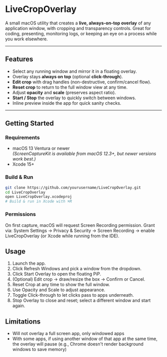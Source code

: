 # LiveCropOverlay

A small macOS utility that creates a **live, always-on-top overlay** of any application window, with cropping and transparency controls. Great for coding, presenting, monitoring logs, or keeping an eye on a process while you work elsewhere.

---

##  Features

- Select any running window and mirror it in a floating overlay.
- Overlay stays **always on top** (optional **click-through**).
- **Edit crop** with drag handles (non-destructive, confirm/cancel flow).
- **Reset crop** to return to the full window view at any time.
- Adjust **opacity** and **scale** (preserves aspect ratio).
- **Start / Stop** the overlay to quickly switch between windows.
- Inline preview inside the app for quick sanity checks.

---

##  Getting Started

### Requirements
- macOS 13 Ventura or newer  
  *(ScreenCaptureKit is available from macOS 12.3+, but newer versions work best.)*
- Xcode 15+

### Build & Run
```bash
git clone https://github.com/yourusername/LiveCropOverlay.git
cd LiveCropOverlay
open LiveCropOverlay.xcodeproj
# Build & run in Xcode with ⌘R
```

### Permissions

On first capture, macOS will request Screen Recording permission.
Grant via: System Settings → Privacy & Security → Screen Recording → enable LiveCropOverlay (or Xcode while running from the IDE).

## Usage

1.	Launch the app.
2.	Click Refresh Windows and pick a window from the dropdown.
3.	Click Start Overlay to open the floating PiP.
4.	(Optional) Edit crop → draw/resize the box → Confirm or Cancel.
5.	Reset Crop at any time to show the full window.
6.	Use Opacity and Scale to adjust appearance.
7.	Toggle Click-through to let clicks pass to apps underneath.
8.	Stop Overlay to close and reset; select a different window and start again.

## Limitations
- Will not overlay a full screen app, only windowed apps
- With some apps, if using another window of that app at the same time, the overlay will pause (e.g., Chrome doesn't render background windows to save memory)
